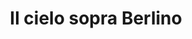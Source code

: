 ---
layout: post
title: Il cielo sopra Berlino
director: Wim Wenders
year: 1987
cover: https://images.mubicdn.net/images/film/200/cache-8024-1563228004/image-w1280.jpg
sas: true
---